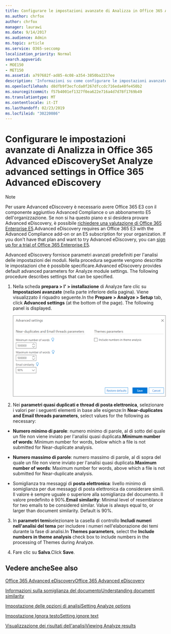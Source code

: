 ```yaml
---
title: Configurare le impostazioni avanzate di Analizza in Office 365 Advanced eDiscovery
ms.author: chrfox
author: chrfox
manager: laurawi
ms.date: 9/14/2017
ms.audience: Admin
ms.topic: article
ms.service: O365-seccomp
localization_priority: Normal
search.appverid:
- MOE150
- MET150
ms.assetid: a797682f-ad85-4c08-a354-3850ba2237ee
description: 'Informazioni su come configurare le impostazioni avanzate, tra cui quasi duplicati, thread di posta elettronica e temi, per il processo di analisi in Office 365 Advanced eDiscovery. '
ms.openlocfilehash: d8dfb9f3ecfcda0f267dfccdc716eda40fe450b2
ms.sourcegitcommit: f57b4001ef1327f0ea622e716a4d7d78f1769b49
ms.translationtype: MT
ms.contentlocale: it-IT
ms.lasthandoff: 02/23/2019
ms.locfileid: "30220086"
---
```

# <a name="set-analyze-advanced-settings-in-office-365-advanced-ediscovery"></a><span data-ttu-id="04d5f-103">Configurare le impostazioni avanzate di Analizza in Office 365 Advanced eDiscovery</span><span class="sxs-lookup"><span data-stu-id="04d5f-103">Set Analyze advanced settings in Office 365 Advanced eDiscovery</span></span>

> [!NOTE]
> <span data-ttu-id="04d5f-p101">Per usare Advanced eDiscovery è necessario avere Office 365 E3 con il componente aggiuntivo Advanced Compliance o un abbonamento E5 dell'organizzazione. Se non si ha questo piano e si desidera provare Advanced eDiscovery, è possibile [richiedere una valutazione di Office 365 Enterprise E5](https://go.microsoft.com/fwlink/p/?LinkID=698279).</span><span class="sxs-lookup"><span data-stu-id="04d5f-p101">Advanced eDiscovery requires an Office 365 E3 with the Advanced Compliance add-on or an E5 subscription for your organization. If you don't have that plan and want to try Advanced eDiscovery, you can [sign up for a trial of Office 365 Enterprise E5](https://go.microsoft.com/fwlink/p/?LinkID=698279).</span></span> 
  
<span data-ttu-id="04d5f-p102">Advanced eDiscovery fornisce parametri avanzati predefiniti per l'analisi delle impostazioni dei moduli. Nella procedura seguente vengono descritte le impostazioni che è possibile specificare.</span><span class="sxs-lookup"><span data-stu-id="04d5f-p102">Advanced eDiscovery provides default advanced parameters for Analyze module settings. The following procedure describes settings that can be specified.</span></span>
  
1. <span data-ttu-id="04d5f-p103">Nella scheda **prepara \> l' \> installazione** di Analyze fare clic su **Impostazioni avanzate** (nella parte inferiore della pagina). Viene visualizzato il riquadro seguente.</span><span class="sxs-lookup"><span data-stu-id="04d5f-p103">In the **Prepare \> Analyze \> Setup** tab, click **Advanced settings** (at the bottom of the page). The following panel is displayed.</span></span> 
    
    ![Impostazioni avanzate per l'analisi](media/c9ea3017-e19a-456b-a742-c3d07121a3f6.png)
  
2. <span data-ttu-id="04d5f-111">Nei **parametri quasi duplicati e thread di posta elettronica**, selezionare i valori per i seguenti elementi in base alle esigenze:</span><span class="sxs-lookup"><span data-stu-id="04d5f-111">In **Near-duplicates and Email threads parameters**, select values for the following as necessary:</span></span>
    
  - <span data-ttu-id="04d5f-112">**Numero minimo di parole**: numero minimo di parole, al di sotto del quale un file non viene inviato per l'analisi quasi duplicata.</span><span class="sxs-lookup"><span data-stu-id="04d5f-112">**Minimum number of words**: Minimum number for words, below which a file is not submitted for Near-duplicate analysis.</span></span> 
    
  - <span data-ttu-id="04d5f-113">**Numero massimo di parole**: numero massimo di parole, al di sopra del quale un file non viene inviato per l'analisi quasi duplicata.</span><span class="sxs-lookup"><span data-stu-id="04d5f-113">**Maximum number of words**: Maximum number for words, above which a file is not submitted for Near-duplicate analysis.</span></span>
    
  - <span data-ttu-id="04d5f-p104">Somiglianza tra messaggi di **posta elettronica**: livello minimo di somiglianza per due messaggi di posta elettronica da considerare simili. Il valore è sempre uguale o superiore alla somiglianza del documento. Il valore predefinito è 90%.</span><span class="sxs-lookup"><span data-stu-id="04d5f-p104">**Email similarity**: Minimal level of resemblance for two emails to be considered similar. Value is always equal to, or larger than document similarity. Default is 90%.</span></span>
    
3. <span data-ttu-id="04d5f-117">In **parametri temi**selezionare la casella di controllo **Includi numeri nell'analisi del tema** per includere i numeri nell'elaborazione dei temi durante la fase di analisi.</span><span class="sxs-lookup"><span data-stu-id="04d5f-117">In **Themes parameters**, select the **Include numbers in theme analysis** check box to include numbers in the processing of Themes during Analyze.</span></span> 
    
4. <span data-ttu-id="04d5f-118">Fare clic su **Salva**.</span><span class="sxs-lookup"><span data-stu-id="04d5f-118">Click **Save**.</span></span> 
    
## <a name="see-also"></a><span data-ttu-id="04d5f-119">Vedere anche</span><span class="sxs-lookup"><span data-stu-id="04d5f-119">See also</span></span>

[<span data-ttu-id="04d5f-120">Office 365 Advanced eDiscovery</span><span class="sxs-lookup"><span data-stu-id="04d5f-120">Office 365 Advanced eDiscovery</span></span>](office-365-advanced-ediscovery.md)
  
[<span data-ttu-id="04d5f-121">Informazioni sulla somiglianza del documento</span><span class="sxs-lookup"><span data-stu-id="04d5f-121">Understanding document similarity</span></span>](understand-document-similarity-in-advanced-ediscovery.md)
  
[<span data-ttu-id="04d5f-122">Impostazione delle opzioni di analisi</span><span class="sxs-lookup"><span data-stu-id="04d5f-122">Setting Analyze options</span></span>](set-analyze-options-in-advanced-ediscovery.md)
  
[<span data-ttu-id="04d5f-123">Impostazione Ignora testo</span><span class="sxs-lookup"><span data-stu-id="04d5f-123">Setting ignore text</span></span>](set-ignore-text-in-advanced-ediscovery.md)
  
[<span data-ttu-id="04d5f-124">Visualizzazione dei risultati dell'analisi</span><span class="sxs-lookup"><span data-stu-id="04d5f-124">Viewing Analyze results</span></span>](view-analyze-results-in-advanced-ediscovery.md)

